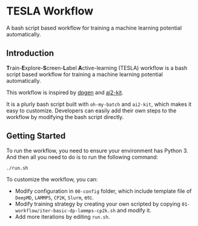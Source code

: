 # TESLA Workflow
A bash script based workflow for training a machine learning potential automatically.

## Introduction
**T**rain-**E**xplore-**S**creen-**L**abel **A**ctive-learning (TESLA) workflow is a bash script based workflow for training a machine learning potential automatically. 

This workflow is inspired by [dpgen](https://github.com/deepmodeling/dpgen) and [ai2-kit](https://github.com/chenggroup/ai2-kit). 

It is a plurly bash script built with `oh-my-batch` and `ai2-kit`, which makes it easy to customize. 
Developers can easily add their own steps to the workflow by modifying the bash script directly. 

## Getting Started
To run the workflow, you need to ensure your environment has Python 3. And then all you need to do is to run the following command:

```bash
./run.sh
```

To customize the workflow, you can:
* Modify configuration in `00-config` folder, which include template file of `DeepMD`, `LAMMPS`, `CP2K`, `Slurm`, etc.
* Modify training strategy by creating your own scripted by copying `01-workflow/iter-basic-dp-lammps-cp2k.sh` and modify it.
* Add more iterations by editing `run.sh`.
